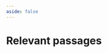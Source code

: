 ```yaml
---
aside: false
---
```


<script lang='ts' setup>

import ScriptureBrowser from '@/_comp/ScriptureBrowser.vue'

</script>


# Relevant passages

&nbsp;

<ScriptureBrowser></ScriptureBrowser>
